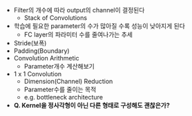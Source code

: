 - Filter의 개수에 따라 output의 channel이 결정된다
    - Stack of Convolutions
- 학습에 필요한 parameter의 수가 많아질 수록 성능이 낮아지게 된다
    - FC layer의 파라미터 수를 줄여나가는 추세
- Stride(보폭)
- Padding(Boundary)
- Convolution Arithmetic
    - Parameter개수 계산해보기
- 1 x 1 Convolution
    - Dimension(Channel) Reduction
    - Parameter수를 줄이는 목적
    - e.g. bottleneck architecture
- **Q. Kernel을 정사각형이 아닌 다른 형태로 구성해도 괜찮은가?**

